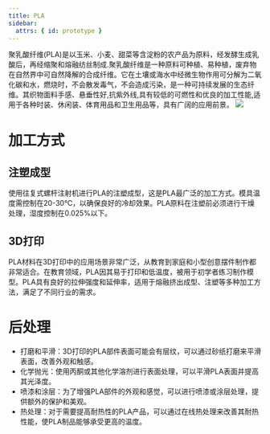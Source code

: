 ```yaml
---
title: PLA
sidebar:
  attrs: { id: prototype }
---
```


聚乳酸纤维(PLA)是以玉米、小麦、甜菜等含淀粉的农产品为原料，经发酵生成乳酸后，再经缩聚和熔融纺丝制成.聚乳酸纤维是一种原料可种植、易种植，废弃物在自然界中可自然降解的合成纤维。它在土壤或海水中经微生物作用可分解为二氧化碳和水，燃烧时，不会散发毒气，不会造成污染，是一种可持续发展的生态纤维。其织物面料手感、悬垂性好,抗紫外线,具有较低的可燃性和优良的加工性能,适用于各种时装、休闲装、体育用品和卫生用品等，具有广阔的应用前景。
![](https://nexmaker-profabx.oss-cn-hangzhou.aliyuncs.com/img-hwj/20241204095642436.png)
# 加工方式
## 注塑成型
使用往复式螺杆注射机进行PLA的注塑成型，这是PLA最广泛的加工方式。模具温度需控制在20-30℃，以确保良好的冷却效果。PLA原料在注塑前必须进行干燥处理，湿度控制在0.025%以下。
## 3D打印
PLA材料在3D打印中的应用场景非常广泛，从教育到家庭和小型创意摆件制作都非常适合。在教育领域，PLA因其易于打印和低温度，被用于初学者练习制作模型。PLA具有良好的拉伸强度和延伸率，适用于熔融挤出成型、注塑等多种加工方法，满足了不同行业的需求‌。
# 后处理
* 打磨和平滑：3D打印的PLA部件表面可能会有层纹，可以通过砂纸打磨来平滑表面，改善外观和触感。
* 化学抛光：使用丙酮或其他化学溶剂进行表面处理，可以平滑PLA表面并提高其光泽度。
* 喷漆和涂层：为了增强PLA部件的外观和感觉，可以进行喷漆或涂层处理，提供额外的保护和美观。
* 热处理：对于需要提高耐热性的PLA产品，可以通过在线热处理来改善其耐热性能，使PLA制品能够承受更高的温度。